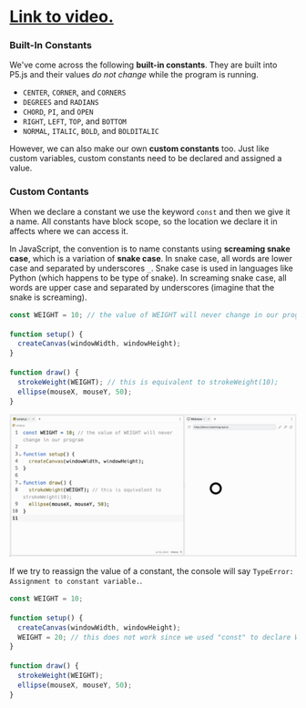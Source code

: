 # [Link to video.]()

### Built-In Constants

We've come across the following **built-in constants**. They are built into P5.js and their values *do not change* while the program is running.

* `CENTER`, `CORNER`, and `CORNERS`
* `DEGREES` and `RADIANS`
* `CHORD`, `PI`, and `OPEN`
* `RIGHT`, `LEFT`, `TOP`, and `BOTTOM`
* `NORMAL`, `ITALIC`, `BOLD`, and `BOLDITALIC`

However, we can also make our own **custom constants** too. Just like custom variables, custom constants need to be declared and assigned a value. 

### Custom Contants

When we declare a constant we use the keyword `const` and then we give it a name. All constants have block scope, so the location we declare it in affects where we can access it.

In JavaScript, the convention is to name constants using **screaming snake case**, which is a variation of **snake case**. In snake case, all words are lower case and separated by underscores `_`. Snake case is used in languages like Python (which happens to be type of snake). In screaming snake case, all words are upper case and separated by underscores (imagine that the snake is screaming).

```javascript
const WEIGHT = 10; // the value of WEIGHT will never change in our program

function setup() {
  createCanvas(windowWidth, windowHeight);
}

function draw() {
  strokeWeight(WEIGHT); // this is equivalent to strokeWeight(10);
  ellipse(mouseX, mouseY, 50);
}
```
![](../../Images/Const.png)

If we try to reassign the value of a constant, the console will say `TypeError: Assignment to constant variable.`.

```javascript
const WEIGHT = 10;

function setup() {
  createCanvas(windowWidth, windowHeight);
  WEIGHT = 20; // this does not work since we used "const" to declare WEIGHT
}

function draw() {
  strokeWeight(WEIGHT);
  ellipse(mouseX, mouseY, 50);
}
```
